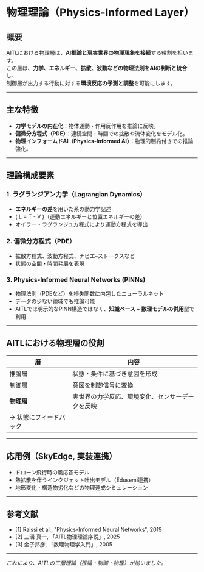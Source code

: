

# 物理理論（Physics-Informed Layer）

## 概要

AITLにおける物理層は、**AI推論と現実世界の物理現象を接続**する役割を担います。  
この層は、**力学、エネルギー、拡散、波動などの物理法則をAIの判断と統合**し、  
制御層が出力する行動に対する**環境反応の予測と調整**を可能にします。

---

## 主な特徴

- **力学モデルの内在化**：物体運動・作用反作用を推論に反映。  
- **偏微分方程式（PDE）**：連続空間・時間での拡散や流体変化をモデル化。  
- **物理インフォームドAI（Physics-Informed AI）**：物理的制約付きでの推論強化。

---

## 理論構成要素

### 1. ラグランジアン力学（Lagrangian Dynamics）

- **エネルギーの差**を用いた系の動力学記述  
- \( L = T - V \)（運動エネルギーと位置エネルギーの差）  
- オイラー・ラグランジュ方程式により運動方程式を導出

### 2. 偏微分方程式（PDE）

- 拡散方程式、波動方程式、ナビエ–ストークスなど
- 状態の空間・時間発展を表現

### 3. Physics-Informed Neural Networks (PINNs)

- 物理法則（PDEなど）を損失関数に内包したニューラルネット  
- データの少ない領域でも推論可能  
- AITLでは明示的なPINN構造ではなく、**知識ベース + 数理モデルの併用**型で利用

---

## AITLにおける物理層の役割

| 層 | 内容 |
|----|------|
| 推論層 | 状態・条件に基づき意図を形成 |
| 制御層 | 意図を制御信号に変換 |
| **物理層** | 実世界の力学反応、環境変化、センサーデータを反映  
→ 状態にフィードバック |

---

## 応用例（SkyEdge, 実装連携）

- ドローン飛行時の風応答モデル  
- 熱拡散を伴うインクジェット吐出モデル（Edusemi連携）  
- 地形変化・構造物劣化などの物理連成シミュレーション

---

## 参考文献

- [1] Raissi et al., "Physics-Informed Neural Networks", 2019  
- [2] 三溝 真一, 「AITL物理理論序説」, 2025  
- [3] 金子邦彦, 「数理物理学入門」, 2005

---

*これにより、AITLの三層理論（推論・制御・物理）が揃いました。*
